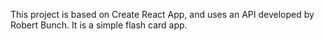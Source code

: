 This project is based on Create React App, and uses an API developed by Robert Bunch. It is a simple flash card app.
